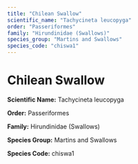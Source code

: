 ```yaml
---
title: "Chilean Swallow"
scientific_name: "Tachycineta leucopyga"
order: "Passeriformes"
family: "Hirundinidae (Swallows)"
species_group: "Martins and Swallows"
species_code: "chiswa1"
---
```


# Chilean Swallow

**Scientific Name:** Tachycineta leucopyga

**Order:** Passeriformes

**Family:** Hirundinidae (Swallows)

**Species Group:** Martins and Swallows

**Species Code:** chiswa1
